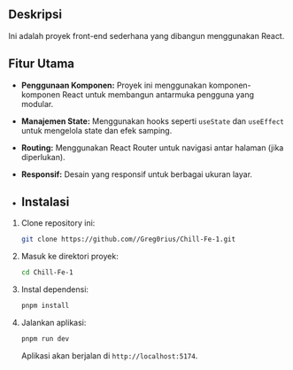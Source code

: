 ## Deskripsi

Ini adalah proyek front-end sederhana yang dibangun menggunakan React.


## Fitur Utama

- **Penggunaan Komponen:** Proyek ini menggunakan komponen-komponen React untuk membangun antarmuka pengguna yang modular.
- **Manajemen State:** Menggunakan hooks seperti `useState` dan `useEffect` untuk mengelola state dan efek samping.
- **Routing:** Menggunakan React Router untuk navigasi antar halaman (jika diperlukan).
- **Responsif:** Desain yang responsif untuk berbagai ukuran layar.

- ## Instalasi

1. Clone repository ini:

    ```bash
    git clone https://github.com//Greg0rius/Chill-Fe-1.git
    ```

2. Masuk ke direktori proyek:

    ```bash
    cd Chill-Fe-1
    ```

3. Instal dependensi:

    ```bash
    pnpm install
    ```

4. Jalankan aplikasi:

    ```bash
    pnpm run dev
    ```

   Aplikasi akan berjalan di `http://localhost:5174`.
